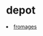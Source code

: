 # depot
<html>
  <head>
  </head>
  <body>
<li> <a href="https://greatdiallo1.github.io/formation/fromages/index.html">fromages</li>
  </body>
  </html>
